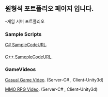## 원형석 포트폴리오 페이지 입니다.

-게임 서버 포트폴리오

### Sample Scripts
[C# SampleCodeURL](https://github.com/WonHyeongSeok/ServerCSharpCode).
###
[C++ SamepleCodeURL](https://github.com/WonHyeongSeok/ServerCPP).

### GameVideos
[Casual Game Video](https://youtu.be/LajW9NKrUU0).
(Server-C# , Client-Unity3d)

[MMO RPG Video](https://youtu.be/_bRPtDxWvz4).
(Server-C# , Client-Unity3d)
